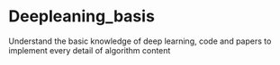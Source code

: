 # Deepleaning_basis
Understand the basic knowledge of deep learning, code and papers to implement every detail of algorithm content
